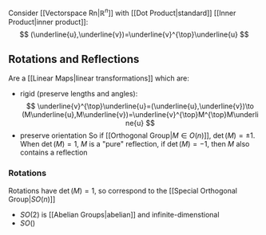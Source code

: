 Consider [[Vectorspace Rn|$\mathbb{R}^{n}$]] with [[Dot Product|standard]] [[Inner Product|inner product]]:
$$
(\underline{u},\underline{v})=\underline{v}^{\top}\underline{u}
$$
## Rotations and Reflections
Are a [[Linear Maps|linear transformations]] which are:
- rigid (preserve lengths and angles):
$$
\underline{v}^{\top}\underline{u}=(\underline{u},\underline{v})\to (M\underline{u},M\underline{v})=\underline{v}^{\top}M^{\top}M\underline{u}
$$
- preserve orientation
So if [[Orthogonal Group|$M\in O(n)$]], $\det(M)=\pm 1$. When $\det(M)=1$, $M$ is a "pure" reflection, if $\det(M)=-1$, then $M$ also contains a reflection
### Rotations
Rotations have $\det(M)=1$, so correspond to the [[Special Orthogonal Group|$SO(n)$]]
- $SO(2)$ is [[Abelian Groups|abelian]] and infinite-dimenstional
- $SO()$


